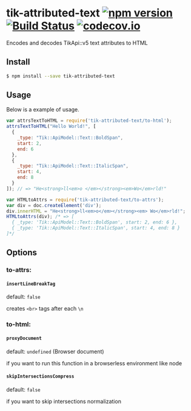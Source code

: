 # tik-attributed-text [![npm version](https://badge.fury.io/js/tik-attributed-text.svg)](https://www.npmjs.com/package/tik-attributed-text) [![Build Status](https://travis-ci.org/Tickaroo/tik-attributed-text.svg?branch=master)](https://travis-ci.org/Tickaroo/tik-attributed-text) [![codecov.io](https://codecov.io/github/Tickaroo/tik-attributed-text/coverage.svg?branch=master)](https://codecov.io/github/Tickaroo/tik-attributed-text?branch=master)

Encodes and decodes TikApi::v5 text attributes to HTML

## Install

```bash
$ npm install --save tik-attributed-text
```

## Usage

Below is a example of usage.

```javascript
var attrsTextToHTML = require('tik-attributed-text/to-html');
attrsTextToHTML("Hello World!", [
  {
    _type: "Tik::ApiModel::Text::BoldSpan",
    start: 2,
    end: 6
  },
  {
    _type: "Tik::ApiModel::Text::ItalicSpan",
    start: 4,
    end: 8
  }
]); // => "He<strong>ll<em>o </em></strong><em>Wo</em>rld!"
```

```javascript
var HTMLtoAttrs = require('tik-attributed-text/to-attrs');
var div = doc.createElement('div');
div.innerHTML = "He<strong>ll<em>o</em></strong><em> Wo</em>rld!";
HTMLtoAttrs(div); /* => [
  { _type: 'Tik::ApiModel::Text::BoldSpan', start: 2, end: 6 },
  { _type: 'Tik::ApiModel::Text::ItalicSpan', start: 4, end: 8 }
]*/
```

## Options

### to-attrs:

#### `insertLineBreakTag`

default: `false`

creates `<br>` tags after each `\n`


### to-html:

#### `proxyDocument`

default: `undefined` (Browser document)

if you want to run this function in a browserless environment like node

#### `skipIntersectionsCompress`

default: `false`

if you want to skip intersections normalization
